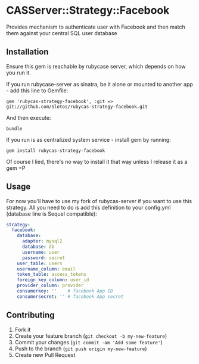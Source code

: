 # CASServer::Strategy::Facebook

Provides mechanism to authenticate user with Facebook and then match them against your central SQL user database

## Installation

Ensure this gem is reachable by rubycase server, which depends on how you run it.

If you run rubycase-server as sinatra, be it alone or mounted to another app - add this line to Gemfile:

    gem 'rubycas-strategy-facebook', :git => git://github.com/Slotos/rubycas-strategy-facebook.git

And then execute:

    bundle

If you run is as centralized system service - install gem by running:

    gem install rubycas-strategy-facebook

Of course I lied, there's no way to install it that way unless I release it as a gem =P

## Usage

For now you'll have to use my fork of rubycas-server if you want to use this strategy. All you need to do is add this definition to your config.yml (database line is Sequel compatible):

````yaml
strategy:
  facebook:
    database:
      adapter: mysql2
      database: db
      username: user
      password: secret
    user_table: users
    username_column: email
    token_table: access_tokens
    foreign_key_column: user_id
    provider_column: provider
    consumerkey: ''    # facebook App ID
    consumersecret: '' # facebook App secret
````

## Contributing

1. Fork it
2. Create your feature branch (`git checkout -b my-new-feature`)
3. Commit your changes (`git commit -am 'Add some feature'`)
4. Push to the branch (`git push origin my-new-feature`)
5. Create new Pull Request
